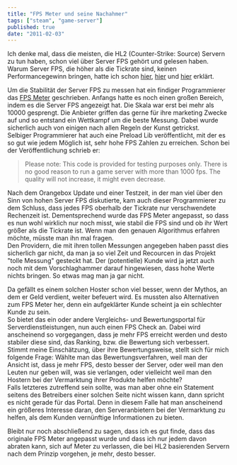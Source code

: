 ```yaml
---
title: "FPS Meter und seine Nachahmer"
tags: ["steam", "game-server"]
published: true
date: "2011-02-03"
---
```


Ich denke mal, dass die meisten, die HL2 (Counter-Strike: Source) Servern zu tun haben, schon viel über Server FPS gehört und gelesen haben. Warum Server FPS, die höher als die Tickrate sind, keinen Performancegewinn bringen, hatte ich schon [hier](/server-fps-die-hoher-als-die-tickrate-sind-bringen-es-nicht/), [hier](/lasst-euch-nicht-verarschen/) und [hier](/server-fps-und-die-orangebox-engine/) erklärt.

Um die Stabilität der Server FPS zu messen hat ein findiger Programmierer das [FPS Meter](http://www.fpsmeter.org) geschrieben. Anfangs hatte es noch einen großen Bereich, indem es die Server FPS angezeigt hat. Die Skala war erst bei mehr als 10000 gesprengt. Die Anbieter griffen das gerne für ihre marketing Zwecke auf und so entstand ein Wettkampf um die beste Messung. Dabei wurde sicherlich auch von einigen nach allen Regeln der Kunst getrickst.  
Selbiger Programmierer hat auch eine Preload Lib veröffentlicht, mit der es so gut wie jedem Möglich ist, sehr hohe FPS Zahlen zu erreichen. Schon bei der Veröffentlichung schrieb er:

> Please note: This code is provided for testing purposes only. There is no good reason to run a game server with more than 1000 fps. The quality will not increase, it might even decrease.

Nach dem Orangebox Update und einer Testzeit, in der man viel über den Sinn von hohen Server FPS diskutierte, kam auch dieser Programmierer zu dem Schluss, dass jedes FPS oberhalb der Tickrate nur verschwendete Rechenzeit ist. Dementsprechend wurde das FPS Meter angepasst, so dass es nun wohl wirklich nur noch misst, wie stabil die FPS sind und ob ihr Wert größer als die Tickrate ist. Wenn man den genauen Algorithmus erfahren möchte, müsste man ihn mal fragen.  
Den Providern, die mit ihren tollen Messungen angegeben haben passt dies sicherlich gar nicht, da man ja so viel Zeit und Recourcen in das Projekt "tolle Messung" gesteckt hat. Der (potentielle) Kunde wird ja jetzt auch noch mit dem Vorschlaghammer darauf hingewiesen, dass hohe Werte nichts bringen. So etwas mag man ja gar nicht.

Da gefällt es einem solchen Hoster schon viel besser, wenn der Mythos, an dem er Geld verdient, weiter befeuert wird. Es mussten also Alternativen zum FPS Meter her, denn ein aufgeklärter Kunde scheint ja ein schlechter Kunde zu sein.  
So bietet das ein oder andere Vergleichs- und Bewertungsportal für Serverdienstleistungen, nun auch einen FPS Check an. Dabei wird anscheinend so vorgegangen, dass je mehr FPS erreicht werden und desto stabiler diese sind, das Ranking, bzw. die Bewertung sich verbessert.  
Stimmt meine Einschätzung, über ihre Bewertungsweise, stellt sich für mich folgende Frage: Wählte man das Bewertungsverfahren, weil man der Ansicht ist, dass je mehr FPS, desto besser der Server, oder weil man den Leuten nur geben will, was sie verlangen, oder vielleicht weil man den Hostern bei der Vermarktung ihrer Produkte helfen möchte?  
Falls letzteres zutreffend sein sollte, was man aber ohne ein Statement seitens des Betreibers einer solchen Seite nicht wissen kann, dann spricht es nicht gerade für das Portal. Denn in diesem Falle hat man anscheinend ein größeres Interesse daran, den Serveranbietern bei der Vermarktung zu helfen, als dem Kunden vernünftige Informationen zu bieten.

Bleibt nur noch abschließend zu sagen, dass ich es gut finde, dass das originale FPS Meter angepasst wurde und dass ich nur jedem davon abraten kann, sich auf Meter zu verlassen, die bei HL2 basierenden Servern nach dem Prinzip vorgehen, je mehr, desto besser.

